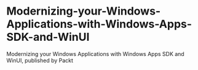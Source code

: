 # Modernizing-your-Windows-Applications-with-Windows-Apps-SDK-and-WinUI
Modernizing your Windows Applications with Windows Apps SDK and WinUI, published by Packt
